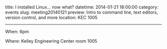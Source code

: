 title: I installed Linux... now what?
datetime: 2014-01-21 18:00:00
category: events
slug: meeting20140121
preview: Intro to command line, text editors, version control, and more
location: KEC 1005

---

When: 6pm

Where: Kelley Engineering Center room 1005
